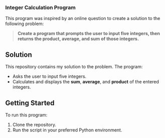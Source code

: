 
### Integer Calculation Program

This program was inspired by an online question to create a solution to the following problem:

> **Create a program that prompts the user to input five integers, then returns the product, average, and sum of those integers.**

## Solution

This repository contains my solution to the problem. The program:
- Asks the user to input five integers.
- Calculates and displays the **sum**, **average**, and **product** of the entered integers.

## Getting Started

To run this program:
1. Clone the repository.
2. Run the script in your preferred Python environment.



